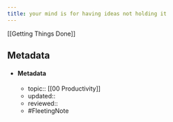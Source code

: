 ```yaml
---
title: your mind is for having ideas not holding it
---
```


[[Getting Things Done]]

## Metadata
- #### Metadata
	- topic:: [[00 Productivity]]
	- updated:: 
	- reviewed:: 
	- #FleetingNote 